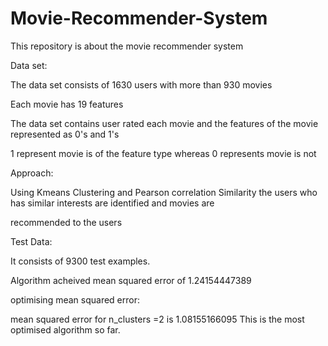# Movie-Recommender-System

This  repository is about the movie recommender system

Data set:

The data set consists of 1630 users with more than 930 movies

Each movie has 19 features

The data set contains user rated each movie and the features of the movie represented as 0's and 1's

1 represent movie is of the feature type whereas 0 represents movie is not

Approach:

Using Kmeans Clustering and Pearson correlation Similarity the users who has similar interests are identified and movies are 

recommended to the users


Test Data:

It consists of 9300 test examples.

Algorithm acheived mean squared error of 1.24154447389

optimising mean squared error:

mean squared error for n_clusters =2 is 1.08155166095
This is the most optimised algorithm so far.
